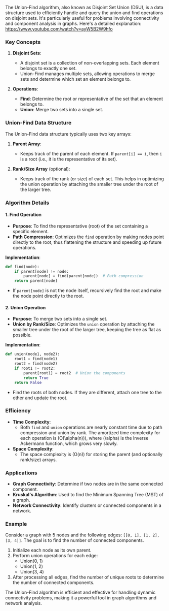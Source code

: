 The Union-Find algorithm, also known as Disjoint Set Union (DSU), is a data structure used to efficiently handle and query the union and find operations on disjoint sets. It's particularly useful for problems involving connectivity and component analysis in graphs. Here's a detailed explanation:
<br>
https://www.youtube.com/watch?v=ayW5B2W9hfo

### **Key Concepts**

1. **Disjoint Sets**:

   - A disjoint set is a collection of non-overlapping sets. Each element belongs to exactly one set.
   - Union-Find manages multiple sets, allowing operations to merge sets and determine which set an element belongs to.

2. **Operations**:
   - **Find**: Determine the root or representative of the set that an element belongs to.
   - **Union**: Merge two sets into a single set.

### **Union-Find Data Structure**

The Union-Find data structure typically uses two key arrays:

1. **Parent Array**:

   - Keeps track of the parent of each element. If `parent[i] == i`, then `i` is a root (i.e., it is the representative of its set).

2. **Rank/Size Array** (optional):
   - Keeps track of the rank (or size) of each set. This helps in optimizing the union operation by attaching the smaller tree under the root of the larger tree.

### **Algorithm Details**

#### 1. **Find Operation**

- **Purpose**: To find the representative (root) of the set containing a specific element.
- **Path Compression**: Optimizes the `find` operation by making nodes point directly to the root, thus flattening the structure and speeding up future operations.

**Implementation**:

```python
def find(node):
    if parent[node] != node:
        parent[node] = find(parent[node])  # Path compression
    return parent[node]
```

- If `parent[node]` is not the node itself, recursively find the root and make the node point directly to the root.

#### 2. **Union Operation**

- **Purpose**: To merge two sets into a single set.
- **Union by Rank/Size**: Optimizes the `union` operation by attaching the smaller tree under the root of the larger tree, keeping the tree as flat as possible.

**Implementation**:

```python
def union(node1, node2):
    root1 = find(node1)
    root2 = find(node2)
    if root1 != root2:
        parent[root1] = root2  # Union the components
        return True
    return False
```

- Find the roots of both nodes. If they are different, attach one tree to the other and update the root.

### **Efficiency**

- **Time Complexity**:
  - Both `find` and `union` operations are nearly constant time due to path compression and union by rank. The amortized time complexity for each operation is \(O(\alpha(n))\), where \(\alpha\) is the Inverse Ackermann function, which grows very slowly.
- **Space Complexity**:
  - The space complexity is \(O(n)\) for storing the parent (and optionally rank/size) arrays.

### **Applications**

- **Graph Connectivity**: Determine if two nodes are in the same connected component.
- **Kruskal's Algorithm**: Used to find the Minimum Spanning Tree (MST) of a graph.
- **Network Connectivity**: Identify clusters or connected components in a network.

### **Example**

Consider a graph with 5 nodes and the following edges: `[[0, 1], [1, 2], [3, 4]]`. The goal is to find the number of connected components.

1. Initialize each node as its own parent.
2. Perform union operations for each edge:
   - Union(0, 1)
   - Union(1, 2)
   - Union(3, 4)
3. After processing all edges, find the number of unique roots to determine the number of connected components.

The Union-Find algorithm is efficient and effective for handling dynamic connectivity problems, making it a powerful tool in graph algorithms and network analysis.
